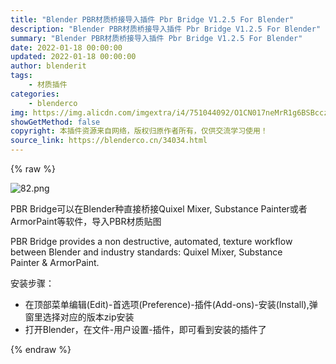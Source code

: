 ```yaml
---
title: "Blender PBR材质桥接导入插件 Pbr Bridge V1.2.5 For Blender"
description: "Blender PBR材质桥接导入插件 Pbr Bridge V1.2.5 For Blender"
summary: "Blender PBR材质桥接导入插件 Pbr Bridge V1.2.5 For Blender"
date: 2022-01-18 00:00:00
updated: 2022-01-18 00:00:00
author: blenderit
tags: 
    - 材质插件
categories:
    - blenderco
img: https://img.alicdn.com/imgextra/i4/751044092/O1CN017neMrR1g6BSBcczrL_!!751044092.png
showGetMethod: false
copyright: 本插件资源来自网络，版权归原作者所有，仅供交流学习使用！
source_link: https://blenderco.cn/34034.html
---
```


{% raw %}
<p><img class="aligncenter" src="https://img.alicdn.com/imgextra/i4/751044092/O1CN017neMrR1g6BSBcczrL_!!751044092.png" alt="82.png"></p><p>PBR Bridge可以在Blender种直接桥接Quixel Mixer, Substance Painter或者ArmorPaint等软件，导入PBR材质贴图</p><p>PBR Bridge provides a non destructive, automated, texture workflow between Blender and industry standards: Quixel Mixer, Substance Painter &amp; ArmorPaint.</p><p>安装步骤：</p><ul>
<li>在顶部菜单编辑(Edit)-首选项(Preference)-插件(Add-ons)-安装(Install),弹窗里选择对应的版本zip安装</li>
<li>打开Blender，在文件-用户设置-插件，即可看到安装的插件了</li>
</ul>
<div style="display: none">blenderco</div>
{% endraw %}